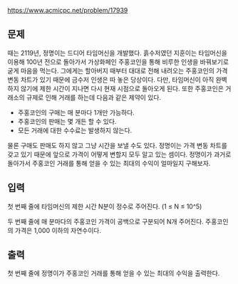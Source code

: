 https://www.acmicpc.net/problem/17939

## 문제
때는 2119년, 정명이는 드디어 타임머신을 개발했다. 흙수저였던 지훈이는 타임머신을 이용해 100년 전으로 돌아가서 가상화페인 주홍코인을 통해 비루한 인생을 바꿔보기로 굳게 마음을 먹는다. 그에게는 할아버지 때부터 대대로 전해 내려오는 주홍코인의 가격 변동 차트가 있기 때문에 금수저 인생은 따 놓은 당상이다.
다만, 타임머신이 아직 완벽하지 않기에 제한 시간이 지나면 다시 현재 시점으로 돌아오게 된다. 또한 주홍코인은 거래소의 규제로 인해 거래를 하는데 다음과 같은 제약이 있다.

- 주홍코인의 구매는 매 분마다 1개만 가능하다.
- 주홍코인의 판매는 몇 개든 할 수 있다.
- 모든 거래에 대한 수수료는 발생하지 않는다.

물론 구매도 판매도 하지 않고 그냥 시간을 보낼 수도 있다. 정명이는 가격 변동 차트를 갖고 있기 때문에 앞으로 가격이 어떻게 변할지 모두 알고 있는 셈이다. 정명이가 과거로 돌아가서 주홍코인 거래를 통해 얻을 수 있는 최대의 수익이 얼마일지 구해보자.

## 입력
첫 번째 줄에 타임머신의 제한 시간 N분이 정수로 주어진다. (1 ≤ N ≤ 10^5)

두 번째 줄에 매 분마다의 주홍코인 가격이 공백으로 구분되어 N개 주어진다. 주홍코인의 가격은 1,000 이하의 자연수이다.

## 출력
첫 번째 줄에 정명이가 주홍코인 거래를 통해 얻을 수 있는 최대의 수익을 출력한다.
